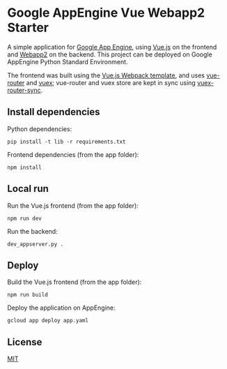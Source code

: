 # Google AppEngine Vue Webapp2 Starter
A simple application for [Google App Engine](https://appengine.google.com/), using [Vue.js](https://vuejs.org/) on the frontend and [Webapp2](https://webapp2.readthedocs.io/) on the backend.
This project can be deployed on Google AppEngine Python Standard Environment.

The frontend was built using the [Vue.js Webpack template](http://vuejs-templates.github.io/webpack/), and uses [vue-router](https://router.vuejs.org/) and [vuex](https://vuex.vuejs.org/); vue-router and vuex store are kept in sync using [vuex-router-sync](https://github.com/vuejs/vuex-router-sync).

## Install dependencies

Python dependencies:

    pip install -t lib -r requirements.txt

Frontend dependencies (from the app folder):

    npm install

## Local run

Run the Vue.js frontend (from the app folder):

    npm run dev

Run the backend:

    dev_appserver.py .

## Deploy

Build the Vue.js frontend (from the app folder):

    npm run build

Deploy the application on AppEngine:

    gcloud app deploy app.yaml

## License

[MIT](http://opensource.org/licenses/MIT)
